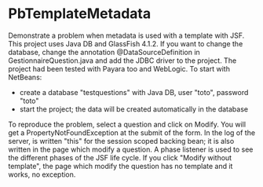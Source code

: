 # PbTemplateMetadata
Demonstrate a problem when metadata is used with a template with JSF.
This project uses Java DB and GlassFish 4.1.2. If you want to change the database, change the annotation @DataSourceDefinition in GestionnaireQuestion.java and add the JDBC driver to the project. The project had been tested with Payara too and WebLogic.
To start with NetBeans:
  - create a database "testquestions" with Java DB, user "toto", password "toto"
  - start the project; the data will be created automatically in the database
  
To reproduce the problem, select a question and click on Modify. You will get a PropertyNotFoundException at the submit of the form.
In the log of the server, is written "this" for the session scoped backing bean; it is also written in the page which modify a question. A phase listener is used to see the different phases of the JSF life cycle.
If you click "Modify without template", the page which modify the question has no template and it works, no exception.
